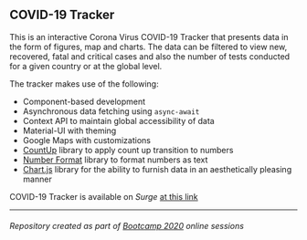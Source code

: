 ## COVID-19 Tracker

This is an interactive Corona Virus COVID-19 Tracker that presents data in the form of figures, map and charts. The data can be filtered to view new, recovered, fatal and critical cases and also the number of tests conducted for a given country or at the global level.

The tracker makes use of the following:
- Component-based development
- Asynchronous data fetching using `async-await`
- Context API to maintain global accessibility of data
- Material-UI with theming
- Google Maps with customizations
- [CountUp](https://www.npmjs.com/package/react-countup) library to apply count up transition to numbers
- [Number Format](https://www.npmjs.com/package/react-number-format) library to format numbers as text
- [Chart.js](https://www.npmjs.com/package/react-chartjs-2) library for the ability to furnish data in an aesthetically pleasing manner

COVID-19 Tracker is available on *Surge* [at this link](http://covid-react-tracker.surge.sh/)

<hr/>

###### Repository created as part of [Bootcamp 2020](https://github.com/panacloud/bootcamp-2020) online sessions

